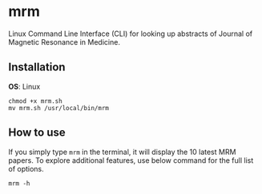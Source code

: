 # mrm
Linux Command Line Interface (CLI) for looking up abstracts of Journal of Magnetic Resonance in Medicine.

## Installation

**OS**: Linux

```
chmod +x mrm.sh
mv mrm.sh /usr/local/bin/mrm
```

## How to use

If you simply type ```mrm``` in the terminal, it will display the 10 latest MRM papers. To explore additional features, use below command for the full list of options.

```
mrm -h
```
  

